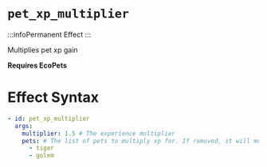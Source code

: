 # `pet_xp_multiplier`
:::infoPermanent Effect
:::

Multiplies pet xp gain

**Requires EcoPets**

# Effect Syntax
```yaml
- id: pet_xp_multiplier
  args:
    multiplier: 1.5 # The experience multiplier
    pets: # The list of pets to multiply xp for. If removed, it will multiply all pets.
      - tiger
      - golem 
```

